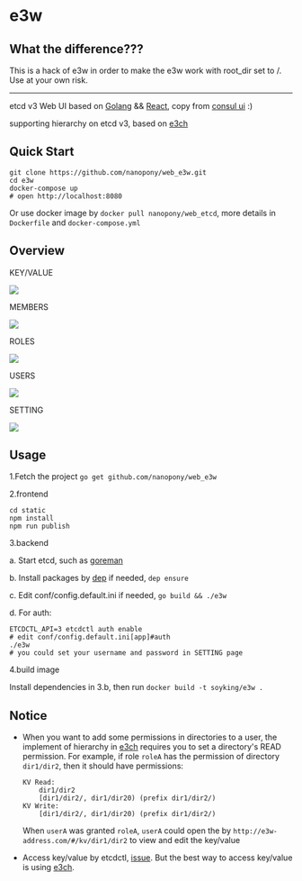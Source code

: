 e3w
===

## What the difference???

This is a hack of e3w in order to make the e3w work with root_dir set to /. Use at your own risk.

-----

etcd v3 Web UI based on [Golang](https://golang.org/) && [React](https://facebook.github.io/react/), copy from [consul ui](https://github.com/hashicorp/consul/tree/master/ui) :)

supporting hierarchy on etcd v3, based on [e3ch](https://github.com/soyking/e3ch)

## Quick Start

```
git clone https://github.com/nanopony/web_e3w.git
cd e3w
docker-compose up
# open http://localhost:8080
```

Or use docker image by `docker pull nanopony/web_etcd`, more details in `Dockerfile` and `docker-compose.yml`

## Overview

KEY/VALUE

![](./images/kv.png)

MEMBERS

![](./images/members.png)

ROLES

![](./images/roles.png)

USERS

![](./images/users.png)

SETTING

![](./images/setting.png)

## Usage

1.Fetch the project `go get github.com/nanopony/web_e3w`


2.frontend

```
cd static
npm install
npm run publish
```

3.backend

a. Start etcd, such as [goreman](https://github.com/coreos/etcd/#running-a-local-etcd-cluster)

b. Install packages by [dep](https://github.com/golang/dep) if needed, `dep ensure`

c. Edit conf/config.default.ini if needed, `go build && ./e3w`

d. For auth:

```
ETCDCTL_API=3 etcdctl auth enable
# edit conf/config.default.ini[app]#auth
./e3w
# you could set your username and password in SETTING page
```

4.build image

Install dependencies in 3.b, then run `docker build -t soyking/e3w .`

## Notice

- When you want to add some permissions in directories to a user, the implement of hierarchy in [e3ch](https://github.com/soyking/e3ch) requires you to set a directory's READ permission. For example, if role `roleA` has the permission of directory `dir1/dir2`, then it should have permissions:

	```
	KV Read:
		dir1/dir2
		[dir1/dir2/, dir1/dir20) (prefix dir1/dir2/)
	KV Write:
		[dir1/dir2/, dir1/dir20) (prefix dir1/dir2/)
	```

	When `userA` was granted `roleA`, `userA` could open the by `http://e3w-address.com/#/kv/dir1/dir2` to view and edit the key/value

- Access key/value by etcdctl, [issue](https://github.com/nanopony/web_e3w/issues/3). But the best way to access key/value is using [e3ch](https://github.com/soyking/e3ch).
